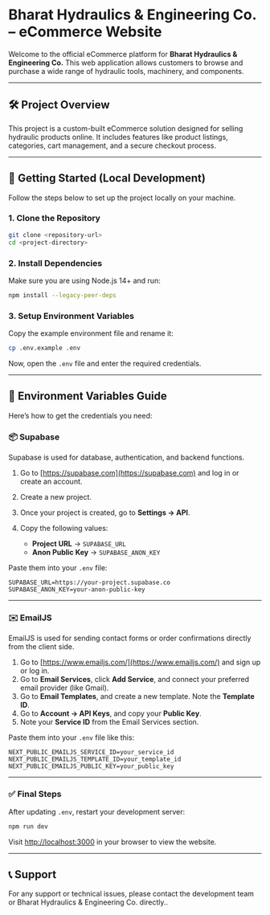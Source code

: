 # Bharat Hydraulics & Engineering Co. – eCommerce Website

Welcome to the official eCommerce platform for **Bharat Hydraulics & Engineering Co.** This web application allows customers to browse and purchase a wide range of hydraulic tools, machinery, and components.

---

## 🛠️ Project Overview

This project is a custom-built eCommerce solution designed for selling hydraulic products online. It includes features like product listings, categories, cart management, and a secure checkout process.

---

## 🚀 Getting Started (Local Development)

Follow the steps below to set up the project locally on your machine.

### 1. Clone the Repository

```bash
git clone <repository-url>
cd <project-directory>
````

### 2. Install Dependencies

Make sure you are using Node.js 14+ and run:

```bash
npm install --legacy-peer-deps
```

### 3. Setup Environment Variables

Copy the example environment file and rename it:

```bash
cp .env.example .env
```

Now, open the `.env` file and enter the required credentials.

---

## 🔐 Environment Variables Guide

Here’s how to get the credentials you need:

### 📦 Supabase

Supabase is used for database, authentication, and backend functions.

1. Go to [https://supabase.com](https://supabase.com) and log in or create an account.
2. Create a new project.
3. Once your project is created, go to **Settings → API**.
4. Copy the following values:

   * **Project URL** → `SUPABASE_URL`
   * **Anon Public Key** → `SUPABASE_ANON_KEY`

Paste them into your `.env` file:

```env
SUPABASE_URL=https://your-project.supabase.co
SUPABASE_ANON_KEY=your-anon-public-key
```

---

### ✉️ EmailJS

EmailJS is used for sending contact forms or order confirmations directly from the client side.

1. Go to [https://www.emailjs.com/](https://www.emailjs.com/) and sign up or log in.
2. Go to **Email Services**, click **Add Service**, and connect your preferred email provider (like Gmail).
3. Go to **Email Templates**, and create a new template. Note the **Template ID**.
4. Go to **Account → API Keys**, and copy your **Public Key**.
5. Note your **Service ID** from the Email Services section.

Paste them into your `.env` file like this:

```env
NEXT_PUBLIC_EMAILJS_SERVICE_ID=your_service_id
NEXT_PUBLIC_EMAILJS_TEMPLATE_ID=your_template_id
NEXT_PUBLIC_EMAILJS_PUBLIC_KEY=your_public_key
```

---

### ✅ Final Steps

After updating `.env`, restart your development server:

```bash
npm run dev
```

Visit [http://localhost:3000](http://localhost:3000) in your browser to view the website.

---

## 📞 Support

For any support or technical issues, please contact the development team or Bharat Hydraulics & Engineering Co. directly..